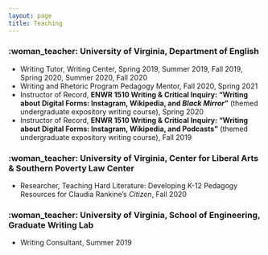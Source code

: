 ```yaml
---
layout: page
title: Teaching
---
```

<h3>:woman_teacher:	 University of Virginia, Department of English</h3>
<ul>
<li> Writing Tutor, Writing Center, Spring 2019, Summer 2019, Fall 2019, Spring 2020, Summer 2020, Fall 2020</li>
<li> Writing and Rhetoric Program Pedagogy Mentor, Fall 2020, Spring 2021</li>
<li>Instructor of Record, <b>ENWR 1510 Writing & Critical Inquiry: “Writing about Digital Forms: Instagram, Wikipedia, and <i>Black Mirror</i>”</b> (themed undergraduate expository writing course), Spring 2020</li>
<li>Instructor of Record, <b>ENWR 1510 Writing & Critical Inquiry: “Writing about Digital Forms: Instagram, Wikipedia, and Podcasts”</b> (themed undergraduate expository writing course), Fall 2019 </li>
</ul>

<h3>:woman_teacher:	 University of Virginia, Center for Liberal Arts & Southern Poverty Law Center</h3>
<ul>
<li>Researcher, Teaching Hard Literature: Developing K-12 Pedagogy Resources for Claudia Rankine’s <i>Citizen</i>, Fall 2020</li>
</ul>

<h3>:woman_teacher:	 University of Virginia, School of Engineering, Graduate Writing Lab </h3>
<ul>
<li>	Writing Consultant, Summer 2019</li>
</ul>
